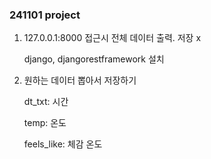 ### 241101 project

1. 127.0.0.1:8000 접근시 전체 데이터 출력. 저장 x
  
    django, djangorestframework 설치 
  
2. 원하는 데이터 뽑아서 저장하기

    dt_txt: 시간

    temp: 온도

    feels_like: 체감 온도 